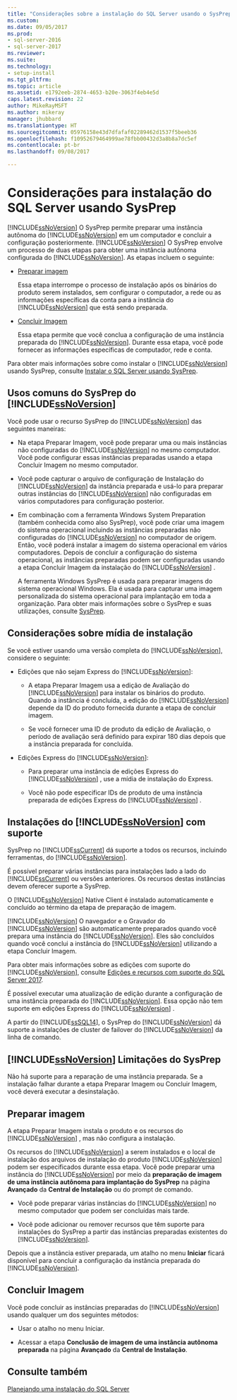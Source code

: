 ```yaml
---
title: "Considerações sobre a instalação do SQL Server usando o SysPrep | Microsoft Docs"
ms.custom: 
ms.date: 09/05/2017
ms.prod:
- sql-server-2016
- sql-server-2017
ms.reviewer: 
ms.suite: 
ms.technology:
- setup-install
ms.tgt_pltfrm: 
ms.topic: article
ms.assetid: e1792eeb-2874-4653-b20e-3063f4eb4e5d
caps.latest.revision: 22
author: MikeRayMSFT
ms.author: mikeray
manager: jhubbard
ms.translationtype: HT
ms.sourcegitcommit: 05976158e43d7dfafaf02289462d1537f5beeb36
ms.openlocfilehash: f10952679464999ae78fbb00432d3a8b8a7dc5ef
ms.contentlocale: pt-br
ms.lasthandoff: 09/08/2017

---
```

# <a name="considerations-for-installing-sql-server-using-sysprep"></a>Considerações para instalação do SQL Server usando SysPrep
[!INCLUDE[ssNoVersion](../../includes/ssnoversion-md.md)] O SysPrep permite preparar uma instância autônoma do [!INCLUDE[ssNoVersion](../../includes/ssnoversion-md.md)] em um computador e concluir a configuração posteriormente. [!INCLUDE[ssNoVersion](../../includes/ssnoversion-md.md)] O SysPrep envolve um processo de duas etapas para obter uma instância autônoma configurada do [!INCLUDE[ssNoVersion](../../includes/ssnoversion-md.md)]. As etapas incluem o seguinte:  
  
- [Preparar imagem](#BKMK_PrepareImage)  
  
    Essa etapa interrompe o processo de instalação após os binários do produto serem instalados, sem configurar o computador, a rede ou as informações específicas da conta para a instância do [!INCLUDE[ssNoVersion](../../includes/ssnoversion-md.md)] que está sendo preparada.  
  
- [Concluir Imagem](#BKMK_CompleteImage)  
  
    Essa etapa permite que você conclua a configuração de uma instância preparada do [!INCLUDE[ssNoVersion](../../includes/ssnoversion-md.md)]. Durante essa etapa, você pode fornecer as informações específicas de computador, rede e conta.  
  
Para obter mais informações sobre como instalar o [!INCLUDE[ssNoVersion](../../includes/ssnoversion-md.md)] usando SysPrep, consulte [Instalar o SQL Server usando SysPrep](../../database-engine/install-windows/install-sql-server-using-sysprep.md).  
  
## <a name="common-uses-for-includessnoversionincludesssnoversion-mdmd-sysprep"></a>Usos comuns do SysPrep do [!INCLUDE[ssNoVersion](../../includes/ssnoversion-md.md)]  
Você pode usar o recurso SysPrep do [!INCLUDE[ssNoVersion](../../includes/ssnoversion-md.md)] das seguintes maneiras:  
  
- Na etapa Preparar Imagem, você pode preparar uma ou mais instâncias não configuradas do [!INCLUDE[ssNoVersion](../../includes/ssnoversion-md.md)] no mesmo computador. Você pode configurar essas instâncias preparadas usando a etapa Concluir Imagem no mesmo computador.  
  
- Você pode capturar o arquivo de configuração de Instalação do [!INCLUDE[ssNoVersion](../../includes/ssnoversion-md.md)] da instância preparada e usá-lo para preparar outras instâncias do [!INCLUDE[ssNoVersion](../../includes/ssnoversion-md.md)] não configuradas em vários computadores para configuração posterior.  
  
- Em combinação com a ferramenta Windows System Preparation (também conhecida como also SysPrep), você pode criar uma imagem do sistema operacional incluindo as instâncias preparadas não configuradas do [!INCLUDE[ssNoVersion](../../includes/ssnoversion-md.md)] no computador de origem. Então, você poderá instalar a imagem do sistema operacional em vários computadores. Depois de concluir a configuração do sistema operacional, as instâncias preparadas podem ser configuradas usando a etapa Concluir Imagem da instalação do [!INCLUDE[ssNoVersion](../../includes/ssnoversion-md.md)] .  
  
    A ferramenta Windows SysPrep é usada para preparar imagens do sistema operacional Windows. Ela é usada para capturar uma imagem personalizada do sistema operacional para implantação em toda a organização. Para obter mais informações sobre o SysPrep e suas utilizações, consulte [SysPrep](http://docs.microsoft.com/windows-hardware/manufacture/desktop/sysprep--system-preparation--overview).  
  
## <a name="installation-media-considerations"></a>Considerações sobre mídia de instalação  
 Se você estiver usando uma versão completa do [!INCLUDE[ssNoVersion](../../includes/ssnoversion-md.md)], considere o seguinte:  
  
- Edições que não sejam Express do [!INCLUDE[ssNoVersion](../../includes/ssnoversion-md.md)]:  
  
    - A etapa Preparar Imagem usa a edição de Avaliação do [!INCLUDE[ssNoVersion](../../includes/ssnoversion-md.md)] para instalar os binários do produto. Quando a instância é concluída, a edição do [!INCLUDE[ssNoVersion](../../includes/ssnoversion-md.md)] depende da ID do produto fornecida durante a etapa de concluir imagem.  
  
    - Se você fornecer uma ID de produto da edição de Avaliação, o período de avaliação será definido para expirar 180 dias depois que a instância preparada for concluída.  
  
- Edições Express do [!INCLUDE[ssNoVersion](../../includes/ssnoversion-md.md)]:  
  
    - Para preparar uma instância de edições Express do [!INCLUDE[ssNoVersion](../../includes/ssnoversion-md.md)] , use a mídia de instalação do Express.  
  
    - Você não pode especificar IDs de produto de uma instância preparada de edições Express do [!INCLUDE[ssNoVersion](../../includes/ssnoversion-md.md)] .  
  
## <a name="supported-includessnoversionincludesssnoversion-mdmd-installations"></a>Instalações do [!INCLUDE[ssNoVersion](../../includes/ssnoversion-md.md)] com suporte  
SysPrep no [!INCLUDE[ssCurrent](../../includes/sscurrent-md.md)] dá suporte a todos os recursos, incluindo ferramentas, do [!INCLUDE[ssNoVersion](../../includes/ssnoversion-md.md)].  
  
É possível preparar várias instâncias para instalações lado a lado do [!INCLUDE[ssCurrent](../../includes/sscurrent-md.md)] ou versões anteriores. Os recursos destas instâncias devem oferecer suporte a SysPrep.  
  
O [!INCLUDE[ssNoVersion](../../includes/ssnoversion-md.md)] Native Client é instalado automaticamente e concluído ao término da etapa de preparação de imagem.  
  
[!INCLUDE[ssNoVersion](../../includes/ssnoversion-md.md)] O navegador e o Gravador do [!INCLUDE[ssNoVersion](../../includes/ssnoversion-md.md)] são automaticamente preparados quando você prepara uma instância do [!INCLUDE[ssNoVersion](../../includes/ssnoversion-md.md)]. Eles são concluídos quando você conclui a instância do [!INCLUDE[ssNoVersion](../../includes/ssnoversion-md.md)] utilizando a etapa Concluir Imagem.  
  
Para obter mais informações sobre as edições com suporte do [!INCLUDE[ssNoVersion](../../includes/ssnoversion-md.md)], consulte [Edições e recursos com suporte do SQL Server 2017](../../sql-server/editions-and-components-of-sql-server-2017.md).  
  
É possível executar uma atualização de edição durante a configuração de uma instância preparada do [!INCLUDE[ssNoVersion](../../includes/ssnoversion-md.md)]. Essa opção não tem suporte em edições Express do [!INCLUDE[ssNoVersion](../../includes/ssnoversion-md.md)] .  
  
A partir do [!INCLUDE[ssSQL14](../../includes/sssql14-md.md)], o SysPrep do [!INCLUDE[ssNoVersion](../../includes/ssnoversion-md.md)] dá suporte a instalações de cluster de failover do [!INCLUDE[ssNoVersion](../../includes/ssnoversion-md.md)] da linha de comando.  
  
## <a name="includessnoversionincludesssnoversion-mdmd-sysprep-limitations"></a>[!INCLUDE[ssNoVersion](../../includes/ssnoversion-md.md)] Limitações do SysPrep  
Não há suporte para a reparação de uma instância preparada. Se a instalação falhar durante a etapa Preparar Imagem ou Concluir Imagem, você deverá executar a desinstalação.  
  
##  <a name="BKMK_PrepareImage"></a> Preparar imagem  
A etapa Preparar Imagem instala o produto e os recursos do [!INCLUDE[ssNoVersion](../../includes/ssnoversion-md.md)] , mas não configura a instalação.  
  
Os recursos do [!INCLUDE[ssNoVersion](../../includes/ssnoversion-md.md)] a serem instalados e o local de instalação dos arquivos de instalação do produto [!INCLUDE[ssNoVersion](../../includes/ssnoversion-md.md)] podem ser especificados durante essa etapa. Você pode preparar uma instância do [!INCLUDE[ssNoVersion](../../includes/ssnoversion-md.md)] por meio da **preparação de imagem de uma instância autônoma para implantação do SysPrep** na página **Avançado** da **Central de Instalação** ou do prompt de comando.  
  
- Você pode preparar várias instâncias do [!INCLUDE[ssNoVersion](../../includes/ssnoversion-md.md)] no mesmo computador que podem ser concluídas mais tarde.  
  
- Você pode adicionar ou remover recursos que têm suporte para instalações do SysPrep a partir das instâncias preparadas existentes do [!INCLUDE[ssNoVersion](../../includes/ssnoversion-md.md)].  
  
 Depois que a instância estiver preparada, um atalho no menu **Iniciar** ficará disponível para concluir a configuração da instância preparada do [!INCLUDE[ssNoVersion](../../includes/ssnoversion-md.md)].  
  
##  <a name="BKMK_CompleteImage"></a> Concluir Imagem  
Você pode concluir as instâncias preparadas do [!INCLUDE[ssNoVersion](../../includes/ssnoversion-md.md)] usando qualquer um dos seguintes métodos:  
  
- Usar o atalho no menu Iniciar.  
  
- Acessar a etapa **Conclusão de imagem de uma instância autônoma preparada** na página **Avançado** da **Central de Instalação**.  
  
## <a name="see-also"></a>Consulte também  
[Planejando uma instalação do SQL Server](../../sql-server/install/planning-a-sql-server-installation.md)  
